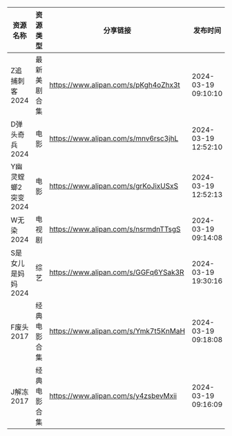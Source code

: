 | 资源名称         | 资源类型   | 分享链接                                 | 发布时间                |
| ------------ | ------ | ------------------------------------ | ------------------- |
| Z追捕刺客2024    | 最新美剧合集 | https://www.alipan.com/s/pKgh4oZhx3t | 2024-03-19 09:10:10 |
| D弹头奇兵2024    | 电影     | https://www.alipan.com/s/mnv6rsc3jhL | 2024-03-19 12:52:10 |
| Y幽灵螳螂2突变2024 | 电影     | https://www.alipan.com/s/grKoJixUSxS | 2024-03-19 12:52:13 |
| W无染2024      | 电视剧    | https://www.alipan.com/s/nsrmdnTTsgS | 2024-03-19 09:14:08 |
| S是女儿是妈妈2024  | 综艺     | https://www.alipan.com/s/GGFq6YSak3R | 2024-03-19 19:30:16 |
| F废头2017      | 经典电影合集 | https://www.alipan.com/s/Ymk7t5KnMaH | 2024-03-19 09:18:08 |
| J解冻2017      | 经典电影合集 | https://www.alipan.com/s/y4zsbevMxii | 2024-03-19 09:16:09 |

